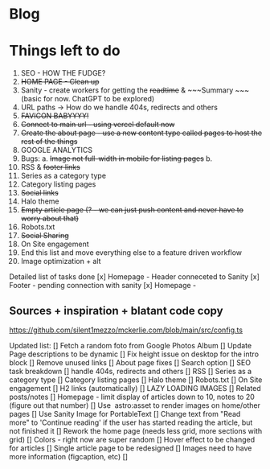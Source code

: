 # Blog 

# Things left to do

1. SEO - HOW THE FUDGE?
2. ~~HOME PAGE - Clean up~~
3. Sanity - create workers for getting the ~~readtime~~ & ~~~Summary ~~~(basic for now. ChatGPT to be explored)
4. URL paths -> How do we handle 404s, redirects and others
5. ~~FAVICON BABYYYY!~~
6. ~~Connect to main url - using vercel default now~~
7. ~~Create the about page - use a new content type called pages to host the rest of the things~~
8. GOOGLE ANALYTICS
9. Bugs:
    a. ~~Image not full-width in mobile for listing pages~~
    b. 
10. RSS & ~~footer links~~
11. Series as a category type
12. Category listing pages
13. ~~Social links~~
14. Halo theme 
15. ~~Empty article page (? - we can just push content and never have to worry about that)~~
16. Robots.txt
17. ~~Social Sharing~~
18. On Site engagement
19. End this list and move everything else to a feature driven workflow
20. Image optimization + alt


Detailed list of tasks done
[x] Homepage - Header conneceted to Sanity
[x] Footer - pending connection with sanity
[x] Homepage - 


## Sources + inspiration + blatant code copy
https://github.com/silent1mezzo/mckerlie.com/blob/main/src/config.ts


Updated list:
[] Fetch a random foto from Google Photos Album
[] Update Page descriptions to be dynamic
[] Fix height issue on desktop for the intro block
[] Remove unused links
[] About page fixes
[] Search option
[] SEO task breakdown
[] handle 404s, redirects and others
[] RSS
[] Series as a category type
[] Category listing pages
[] Halo theme 
[] Robots.txt
[] On Site engagement
[] H2 links (automatically)
[] LAZY LOADING IMAGES
[] Related posts/notes
[] Homepage - limit display of articles down to 10, notes to 20 (figure out that number)
[] Use <Image> astro:asset to render images on home/other pages
[] Use Sanity Image for PortableText
[] Change text from "Read more" to 'Continue reading' if the user has started reading the article, but not finished it
[] Rework the home page (needs less grid, more sections with grid)
[] Colors - right now are super random
[] Hover effect to be changed for articles
[] Single article page to be redesigned
[] Images need to have more information (figcaption, etc)
[] 
